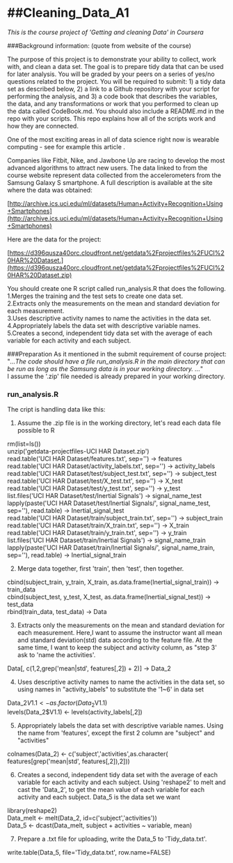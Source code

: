 ##Cleaning_Data_A1
================

*This is the course project of 'Getting and cleaning Data' in Coursera*

###Background information: (quote from website of the course)

The purpose of this project is to demonstrate your ability to collect, work with, and clean a data set. The goal is to prepare tidy data that can be used for later analysis. You will be graded by your peers on a series of yes/no questions related to the project. You will be required to submit: 1) a tidy data set as described below, 2) a link to a Github repository with your script for performing the analysis, and 3) a code book that describes the variables, the data, and any transformations or work that you performed to clean up the data called CodeBook.md. You should also include a README.md in the repo with your scripts. This repo explains how all of the scripts work and how they are connected.  

One of the most exciting areas in all of data science right now is wearable computing - see for example this article .   

Companies like Fitbit, Nike, and Jawbone Up are racing to develop the most advanced algorithms to attract new users. The data linked to from the course website represent data collected from the accelerometers from the Samsung Galaxy S smartphone. A full description is available at the site where the data was obtained:  

[http://archive.ics.uci.edu/ml/datasets/Human+Activity+Recognition+Using+Smartphones](http://archive.ics.uci.edu/ml/datasets/Human+Activity+Recognition+Using+Smartphones)  

Here are the data for the project:  

[https://d396qusza40orc.cloudfront.net/getdata%2Fprojectfiles%2FUCI%20HAR%20Dataset.](https://d396qusza40orc.cloudfront.net/getdata%2Fprojectfiles%2FUCI%20HAR%20Dataset.zip)  

 You should create one R script called run_analysis.R that does the following.  
1.Merges the training and the test sets to create one data set.  
2.Extracts only the measurements on the mean and standard deviation for each measurement.  
3.Uses descriptive activity names to name the activities in the data set.  
4.Appropriately labels the data set with descriptive variable names.  
5.Creates a second, independent tidy data set with the average of each variable for each activity and each subject.

###Preparation
As it mentioned in the submit requirement of course project: 
"*...The code should have a file run_analysis.R in the main directory that can be run as long as the Samsung data is in your working directory. ...*"  
I assume the '.zip' file needed is already prepared in your working directory.

### run_analysis.R
The cript is handling data like this:

1. Assume the .zip file is in the working directory, let's read each data file possible to R  

rm(list=ls())  
unzip('getdata-projectfiles-UCI HAR Dataset.zip')  
read.table('UCI HAR Dataset/features.txt', sep='') -> features  
read.table('UCI HAR Dataset/activity_labels.txt', sep='') -> activity_labels  
read.table('UCI HAR Dataset/test/subject_test.txt', sep='') -> subject_test  
read.table('UCI HAR Dataset/test/X_test.txt', sep='') -> X_test  
read.table('UCI HAR Dataset/test/y_test.txt', sep='') -> y_test  
list.files('UCI HAR Dataset/test/Inertial Signals') -> signal_name_test  
lapply(paste('UCI HAR Dataset/test/Inertial Signals/', signal_name_test, sep=''), 
       read.table) -> Inertial_signal_test  
read.table('UCI HAR Dataset/train/subject_train.txt', sep='') -> subject_train  
read.table('UCI HAR Dataset/train/X_train.txt', sep='') -> X_train  
read.table('UCI HAR Dataset/train/y_train.txt', sep='') -> y_train  
list.files('UCI HAR Dataset/train/Inertial Signals') -> signal_name_train  
lapply(paste('UCI HAR Dataset/train/Inertial Signals/', signal_name_train, sep=''), 
       read.table) -> Inertial_signal_train  

2. Merge data together, first 'train', then 'test', then together.  

cbind(subject_train, y_train, X_train, as.data.frame(Inertial_signal_train)) -> 
    train_data  
cbind(subject_test, y_test, X_test, as.data.frame(Inertial_signal_test)) -> 
    test_data  
rbind(train_data, test_data) -> Data  

3. Extracts only the measurements on the mean and standard deviation for each measurement. Here,I want to assume the instructor want all mean and standard deviation(std) data according to the feature file. At the same time, I want to keep the subject and activity column, as "step 3' ask to 'name the activities'.  

Data[, c(1,2,grep('mean|std', features[,2]) + 2)] -> Data_2  

4. Uses descriptive activity names to name the activities in the data set, so using names in "activity_labels" to substitute the '1~6' in data set  

Data_2$V1.1 <- as.factor(Data_2$V1.1)  
levels(Data_2$V1.1) <- levels(activity_labels[,2])  

5. Appropriately labels the data set with descriptive variable names. Using the name from 'features', except the first 2 column are "subject" and "activities"  

colnames(Data_2) <- c('subject','activities',as.character(
    features[grep('mean|std', features[,2]),2]))  

6. Creates a second, independent tidy data set with the average of each variable for each activity and each subject. Using 'reshape2' to melt and cast the 'Data_2', to get the mean value of each variable for each activity and each subject. Data_5 is the data set we want  

library(reshape2)  
Data_melt <- melt(Data_2, id=c('subject','activities'))  
Data_5 <- dcast(Data_melt, subject + activities ~ variable, mean)  

7. Prepare a .txt file for uploading, write the Data_5 to 'Tidy_data.txt'.  

write.table(Data_5, file='Tidy_data.txt', row.name=FALSE)













